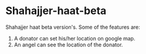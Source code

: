 # Shahajjer-haat-beta
Shahajjer haat beta version's. 
Some of the features are:
1) A donator can set his/her location on google map.
2) An angel can see the location of the donator.
